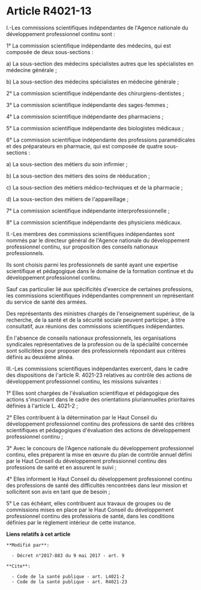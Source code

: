 # Article R4021-13

I.-Les commissions scientifiques indépendantes de l'Agence nationale du développement professionnel continu sont :

1° La commission scientifique indépendante des médecins, qui est composée de deux sous-sections :

a) La sous-section des médecins spécialistes autres que les spécialistes en médecine générale ;

b) La sous-section des médecins spécialistes en médecine générale ;

2° La commission scientifique indépendante des chirurgiens-dentistes ;

3° La commission scientifique indépendante des sages-femmes ;

4° La commission scientifique indépendante des pharmaciens ;

5° La commission scientifique indépendante des biologistes médicaux ;

6° La commission scientifique indépendante des professions paramédicales et des préparateurs en pharmacie, qui est composée
de quatre sous-sections :

a) La sous-section des métiers du soin infirmier ;

b) La sous-section des métiers des soins de rééducation ;

c) La sous-section des métiers médico-techniques et de la pharmacie ;

d) La sous-section des métiers de l'appareillage ;

7° La commission scientifique indépendante interprofessionnelle ;

8° La commission scientifique indépendante des physiciens médicaux.

II.-Les membres des commissions scientifiques indépendantes sont nommés par le directeur général de l'Agence nationale du
développement professionnel continu, sur proposition des conseils nationaux professionnels.

Ils sont choisis parmi les professionnels de santé ayant une expertise scientifique et pédagogique dans le domaine de la
formation continue et du développement professionnel continu.

Sauf cas particulier lié aux spécificités d'exercice de certaines professions, les commissions scientifiques indépendantes
comprennent un représentant du service de santé des armées.

Des représentants des ministres chargés de l'enseignement supérieur, de la recherche, de la santé et de la sécurité sociale
peuvent participer, à titre consultatif, aux réunions des commissions scientifiques indépendantes.

En l'absence de conseils nationaux professionnels, les organisations syndicales représentatives de la profession ou de la
spécialité concernée sont sollicitées pour proposer des professionnels répondant aux critères définis au deuxième alinéa.

III.-Les commissions scientifiques indépendantes exercent, dans le cadre des dispositions de l'article R. 4021-23 relatives
au contrôle des actions de développement professionnel continu, les missions suivantes :

1° Elles sont chargées de l'évaluation scientifique et pédagogique des actions s'inscrivant dans le cadre des orientations
pluriannuelles prioritaires définies à l'article L. 4021-2 ;

2° Elles contribuent à la détermination par le Haut Conseil du développement professionnel continu des professions de santé
des critères scientifiques et pédagogiques d'évaluation des actions de développement professionnel continu ;

3° Avec le concours de l'Agence nationale du développement professionnel continu, elles préparent la mise en œuvre du plan de
contrôle annuel défini par le Haut Conseil du développement professionnel continu des professions de santé et en assurent le
suivi ;

4° Elles informent le Haut Conseil du développement professionnel continu des professions de santé des difficultés
rencontrées dans leur mission et sollicitent son avis en tant que de besoin ;

5° Le cas échéant, elles contribuent aux travaux de groupes ou de commissions mises en place par le Haut Conseil du
développement professionnel continu des professions de santé, dans les conditions définies par le règlement intérieur de
cette instance.

**Liens relatifs à cet article**

	**Modifié par**:

	  - Décret n°2017-883 du 9 mai 2017 - art. 9

	**Cite**:

	  - Code de la santé publique - art. L4021-2
	  - Code de la santé publique - art. R4021-23
